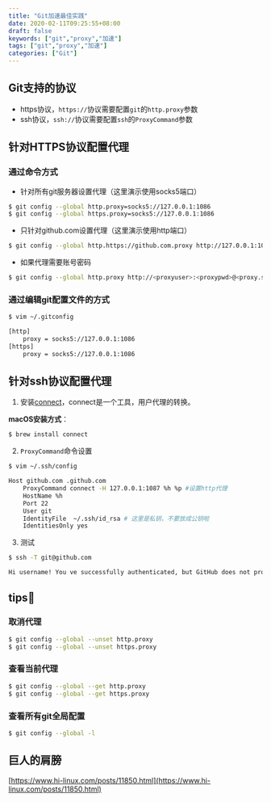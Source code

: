 ```yaml
---
title: "Git加速最佳实践"
date: 2020-02-11T09:25:55+08:00
draft: false
keywords: ["git","proxy","加速"]
tags: ["git","proxy","加速"]
categories: ["Git"]
---
```

## Git支持的协议

- https协议，`https://`协议需要配置`git`的`http.proxy`参数
- ssh协议，`ssh://`协议需要配置`ssh`的`ProxyCommand`参数

## 针对HTTPS协议配置代理

### 通过命令方式

- 针对所有git服务器设置代理（这里演示使用socks5端口）

```sh
$ git config --global http.proxy=socks5://127.0.0.1:1086
$ git config --global https.proxy=socks5://127.0.0.1:1086
```

- 只针对github.com设置代理（这里演示使用http端口）

```sh
$ git config --global http.https://github.com.proxy http://127.0.0.1:1087
```

- 如果代理需要账号密码

```sh
$ git config --global http.proxy http://<proxyuser>:<proxypwd>@<proxy.server.com>:<proxy.server.port>
```

### 通过编辑git配置文件的方式

```sh
$ vim ~/.gitconfig

[http]
	proxy = socks5://127.0.0.1:1086
[https]
	proxy = socks5://127.0.0.1:1086
```

## 针对ssh协议配置代理

1. 安装[connect](https://bitbucket.org/gotoh/connect)，connect是一个工具，用户代理的转换。

**macOS安装方式**：

```sh
$ brew install connect
```

2. `ProxyCommand`命令设置

```sh
$ vim ~/.ssh/config

Host github.com .github.com
    ProxyCommand connect -H 127.0.0.1:1087 %h %p #设置http代理
    HostName %h
    Port 22
    User git
    IdentityFile  ~/.ssh/id_rsa # 这里是私钥，不要放成公钥啦
    IdentitiesOnly yes
```

3. 测试

```sh
$ ssh -T git@github.com

Hi username! You ve successfully authenticated, but GitHub does not provide shell access.
```
## tips📌

### 取消代理

```sh
$ git config --global --unset http.proxy 
$ git config --global --unset https.proxy
```

### 查看当前代理
```sh
$ git config --global --get http.proxy
$ git config --global --get https.proxy
```

### 查看所有git全局配置
```sh
$ git config --global -l
```

## 巨人的肩膀
[https://www.hi-linux.com/posts/11850.html](https://www.hi-linux.com/posts/11850.html)
